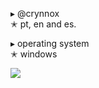 
▸ @crynnox                                        
  ✭ pt, en and es.

▸ operating system                                        
  ✭ windows

![](https://komarev.com/ghpvc/?username=crynnox&color=000000&style=flat)
